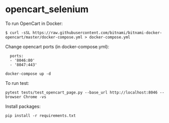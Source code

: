 # opencart_selenium

To run OpenCart in Docker:

`$ curl -sSL https://raw.githubusercontent.com/bitnami/bitnami-docker-opencart/master/docker-compose.yml > docker-compose.yml`

Change opencart ports (in docker-compose.yml):
      
      ports:
      - '8046:80'
      - '8047:443'
      
`docker-compose up -d`

To run test:

`pytest tests/test_opencart_page.py --base_url http://localhost:8046 --browser Chrome -vs`


Install packages:

`pip install -r requirements.txt`